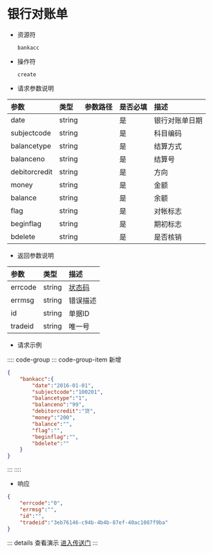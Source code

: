 # 银行对账单

- 资源符

  `bankacc`

- 操作符

  `create`

- 请求参数说明

|参数|类型|参数路径|是否必填|描述|
|:-|:-|:-|:-|:-|
|date|string||是|银行对账单日期|
|subjectcode|string||是|科目编码|
|balancetype|string||是|结算方式|
|balanceno|string||是|结算号|
|debitorcredit|string||是|方向|
|money|string||是|金额|
|balance|string||是|余额|
|flag|string||是|对帐标志|
|beginflag|string||是|期初标志|
|bdelete|string||是|是否核销|

- 返回参数说明

|参数|类型|描述|
|:-|:-|:-|
|errcode|string|[状态码](./../error.md)|
|errmsg|string|错误描述|
|id|string|单据ID|
|tradeid|string|唯一号|

- 请求示例

:::: code-group
::: code-group-item 新增

```json
{
    "bankacc":{
        "date":"2016-01-01",
        "subjectcode":"100201",
        "balancetype":"1",
        "balanceno":"99",
        "debitorcredit":"贷",
        "money":"200",
        "balance":"",
        "flag":"",
        "beginflag":"",
        "bdelete":""
    }
}
```

:::
::::

- 响应

```json
{
    "errcode":"0",
    "errmsg":"",
    "id":"",
    "tradeid":"3eb76146-c94b-4b4b-87ef-40ac1087f9ba"
}
```

::: details 查看演示
[进入传送门](/images/yonyou/gif/bankacc.gif)
:::
